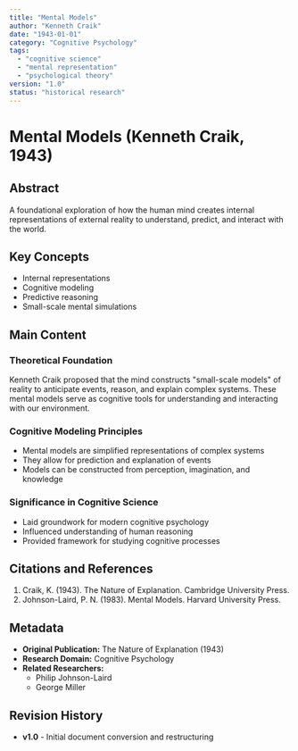 ```yaml
---
title: "Mental Models"
author: "Kenneth Craik"
date: "1943-01-01"
category: "Cognitive Psychology"
tags:
  - "cognitive science"
  - "mental representation"
  - "psychological theory"
version: "1.0"
status: "historical research"
---
```


# Mental Models (Kenneth Craik, 1943)

## Abstract

A foundational exploration of how the human mind creates internal representations of external reality to understand, predict, and interact with the world.

## Key Concepts

- Internal representations
- Cognitive modeling
- Predictive reasoning
- Small-scale mental simulations

## Main Content

### Theoretical Foundation

Kenneth Craik proposed that the mind constructs "small-scale models" of reality to anticipate events, reason, and explain complex systems. These mental models serve as cognitive tools for understanding and interacting with our environment.

### Cognitive Modeling Principles

- Mental models are simplified representations of complex systems
- They allow for prediction and explanation of events
- Models can be constructed from perception, imagination, and knowledge

### Significance in Cognitive Science

- Laid groundwork for modern cognitive psychology
- Influenced understanding of human reasoning
- Provided framework for studying cognitive processes

## Citations and References

1. Craik, K. (1943). The Nature of Explanation. Cambridge University Press.
2. Johnson-Laird, P. N. (1983). Mental Models. Harvard University Press.

## Metadata

- **Original Publication:** The Nature of Explanation (1943)
- **Research Domain:** Cognitive Psychology
- **Related Researchers:**
  - Philip Johnson-Laird
  - George Miller

## Revision History

- **v1.0** - Initial document conversion and restructuring
